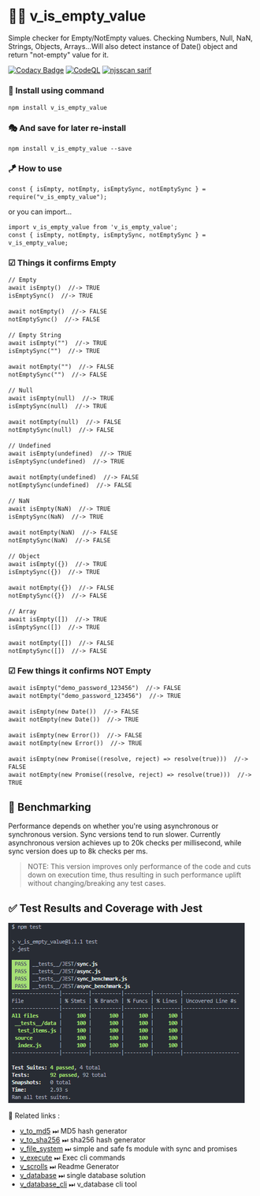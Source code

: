 # 👨‍💻 v_is_empty_value

Simple checker for Empty/NotEmpty values. Checking Numbers, Null, NaN, Strings, Objects, Arrays...Will also detect instance of Date() object and return "not-empty" value for it.

[![Codacy Badge](https://api.codacy.com/project/badge/Grade/c7b2d814ac52490cbd96320824a4cea8)](https://app.codacy.com/gh/V-core9/v_is_empty_value?utm_source=github.com&utm_medium=referral&utm_content=V-core9/v_is_empty_value&utm_campaign=Badge_Grade_Settings)
[![CodeQL](https://github.com/V-core9/v_is_empty_value/actions/workflows/codeql.yml/badge.svg)](https://github.com/V-core9/v_is_empty_value/actions/workflows/codeql.yml)
[![njsscan sarif](https://github.com/V-core9/v_is_empty_value/actions/workflows/njsscan.yml/badge.svg)](https://github.com/V-core9/v_is_empty_value/actions/workflows/njsscan.yml)

### 🔩 Install using command

    npm install v_is_empty_value

### 🎭 And save for later re-install

    npm install v_is_empty_value --save

### 🪁 How to use

    const { isEmpty, notEmpty, isEmptySync, notEmptySync } = require("v_is_empty_value");

or you can import...

    import v_is_empty_value from 'v_is_empty_value';
    const { isEmpty, notEmpty, isEmptySync, notEmptySync } = v_is_empty_value;

### ☑ Things it confirms Empty

    // Empty
    await isEmpty()  //-> TRUE
    isEmptySync()  //-> TRUE

    await notEmpty()  //-> FALSE
    notEmptySync()  //-> FALSE

    // Empty String
    await isEmpty("")  //-> TRUE
    isEmptySync("")  //-> TRUE

    await notEmpty("")  //-> FALSE
    notEmptySync("")  //-> FALSE

    // Null
    await isEmpty(null)  //-> TRUE
    isEmptySync(null)  //-> TRUE

    await notEmpty(null)  //-> FALSE
    notEmptySync(null)  //-> FALSE

    // Undefined
    await isEmpty(undefined)  //-> TRUE
    isEmptySync(undefined)  //-> TRUE

    await notEmpty(undefined)  //-> FALSE
    notEmptySync(undefined)  //-> FALSE

    // NaN
    await isEmpty(NaN)  //-> TRUE
    isEmptySync(NaN)  //-> TRUE

    await notEmpty(NaN)  //-> FALSE
    notEmptySync(NaN)  //-> FALSE

    // Object
    await isEmpty({})  //-> TRUE
    isEmptySync({})  //-> TRUE

    await notEmpty({})  //-> FALSE
    notEmptySync({})  //-> FALSE

    // Array
    await isEmpty([])  //-> TRUE
    isEmptySync([])  //-> TRUE

    await notEmpty([])  //-> FALSE
    notEmptySync([])  //-> FALSE

### ☑ Few things it confirms NOT Empty

    await isEmpty("demo_password_123456")  //-> FALSE
    await notEmpty("demo_password_123456")  //-> TRUE

    await isEmpty(new Date())  //-> FALSE
    await notEmpty(new Date())  //-> TRUE

    await isEmpty(new Error())  //-> FALSE
    await notEmpty(new Error())  //-> TRUE

    await isEmpty(new Promise((resolve, reject) => resolve(true)))  //-> FALSE
    await notEmpty(new Promise((resolve, reject) => resolve(true)))  //-> TRUE

## 🚀 Benchmarking

Performance depends on whether you're using asynchronous or synchronous version. Sync versions tend to run slower.
Currently asynchronous version achieves up to 20k checks per millisecond, while sync version does up to 8k checks per ms.
> NOTE: This version improves only performance of the code and cuts down on execution time, thus resulting in such performance uplift without changing/breaking any test cases.

## ✅ Test Results and Coverage with Jest

![v_is_empty_value Node Module Test and Coverage with Jest](coverage.png)

📑 Related links :

* [v_to_md5](https://www.npmjs.com/package/v_to_md5) ⏭ MD5 hash generator
* [v_to_sha256](https://www.npmjs.com/package/v_to_sha256) ⏭ sha256 hash generator
* [v_file_system](https://www.npmjs.com/package/v_file_system) ⏭ simple and safe fs module with sync and promises
* [v_execute](https://www.npmjs.com/package/v_execute) ⏭ Exec cli commands
* [v_scrolls](https://www.npmjs.com/package/v_scrolls) ⏭ Readme Generator
* [v_database](https://www.npmjs.com/package/v_database) ⏭ single database solution
* [v_database_cli](https://www.npmjs.com/package/v_database_cli) ⏭ v_database cli tool

